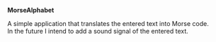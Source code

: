 <b>MorseAlphabet</b>

A simple application that translates the entered text into Morse code.<br>
In the future I intend to add a sound signal of the entered text.
